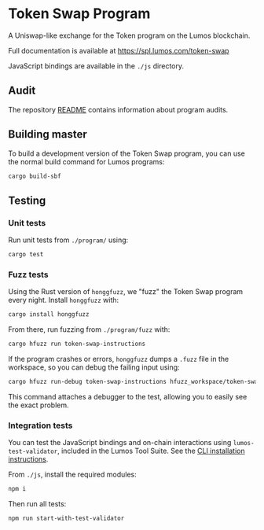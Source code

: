 # Token Swap Program

A Uniswap-like exchange for the Token program on the Lumos blockchain.

Full documentation is available at https://spl.lumos.com/token-swap

JavaScript bindings are available in the `./js` directory.

## Audit

The repository [README](https://github.com/lumos-labs/lumos-program-library#audits)
contains information about program audits.

## Building master

To build a development version of the Token Swap program, you can use the normal
build command for Lumos programs:

```sh
cargo build-sbf
```

## Testing

### Unit tests

Run unit tests from `./program/` using:

```sh
cargo test
```

### Fuzz tests

Using the Rust version of `honggfuzz`, we "fuzz" the Token Swap program every night.
Install `honggfuzz` with:

```sh
cargo install honggfuzz
```

From there, run fuzzing from `./program/fuzz` with:

```sh
cargo hfuzz run token-swap-instructions
```

If the program crashes or errors, `honggfuzz` dumps a `.fuzz` file in the workspace,
so you can debug the failing input using:

```sh
cargo hfuzz run-debug token-swap-instructions hfuzz_workspace/token-swap-instructions/*fuzz
```

This command attaches a debugger to the test, allowing you to easily see the
exact problem.

### Integration tests

You can test the JavaScript bindings and on-chain interactions using
`lumos-test-validator`, included in the Lumos Tool Suite.  See the
[CLI installation instructions](https://docs.lumos.com/cli/install-lumos-cli-tools).

From `./js`, install the required modules:

```sh
npm i
```

Then run all tests:

```sh
npm run start-with-test-validator
```
